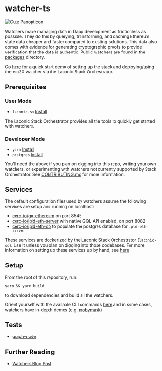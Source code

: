 # watcher-ts

![Cute Panopticon](./docs/watchers-graphic.png)

Watchers make managing data in Dapp development as frictionless as possible. They do this by querying, transforming, and caching Ethereum state data cheaper and faster compared to existing solutions. This data also comes with evidence for generating cryptographic proofs to provide verification that the data is authentic. Public watchers are found in the [packages](/packages) directory.

Go [here](https://github.com/cerc-io/stack-orchestrator/tree/main/app/data/stacks/erc20) for a quick start demo of setting up the stack and deploying/using the erc20 watcher via the Laconic Stack Orchestrator.


## Prerequisites

### User Mode

- `laconic-so` [Install](https://github.com/cerc-io/stack-orchestrator#setup)

The Laconic Stack Orchestrator provides all the tools to quickly get started with watchers.

### Developer Mode

- `yarn` [Install](https://yarnpkg.com/getting-started/install)
- `postgres` [Install](https://www.postgresql.org/download/)

You'll need the above if you plan on digging into this repo, writing your own watchers, or experimenting with watchers not currently supported by Stack Orchestrator. See [CONTRIBUTING.md](.github/CONTRIBUTING.md) for more information.

## Services

The default configuration files used by watchers assume the following services are setup and running on localhost:

* [cerc-io/go-ethereum](https://github.com/cerc-io/go-ethereum/tree/v1.10.25-statediff-v4) on port 8545
* [cerc-io/ipld-eth-server](https://github.com/cerc-io/ipld-eth-server) with native GQL API enabled, on port 8082
* [cerc-io/ipld-eth-db](https://github.com/cerc-io/ipld-eth-db) to populate the postgres database for `ipld-eth-server`

These services are dockerized by the Laconic Stack Orchestrator (`laconic-so`). [Use it](https://github.com/cerc-io/stack-orchestrator) unless you plan on digging into those codebases. For more information on setting up these services up by hand, see [here](/docs/README.md)

## Setup

From the root of this repository, run:

`yarn && yarn build`

to download dependencies and build all the watchers.

Orient yourself with the available CLI commands [here](docs/cli.md) and in some cases, watchers have in-depth demos (e.g. [mobymask](/packages/mobymask-watcher))


[//]: # (TODO: ## Generating Watchers)

## Tests

* [graph-node](./packages/graph-node/README.md)

## Further Reading

[//]: # (TODO: link to docs.laconic.com when ready)

- [Watchers Blog Post](https://www.laconic.com/blog/laconic-watchers)

